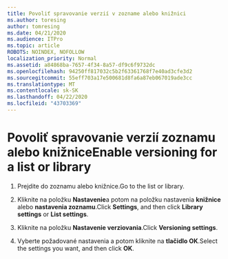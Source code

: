 ```yaml
---
title: Povoliť spravovanie verzií v zozname alebo knižnici
ms.author: toresing
author: tomresing
ms.date: 04/21/2020
ms.audience: ITPro
ms.topic: article
ROBOTS: NOINDEX, NOFOLLOW
localization_priority: Normal
ms.assetid: a84868ba-7657-4f34-8a57-df9c6f9732dc
ms.openlocfilehash: 94250ff817032c5b2f63361768f7e40ad3cfe3d2
ms.sourcegitcommit: 55eff703a17e500681d8fa6a87eb067019ade3cc
ms.translationtype: MT
ms.contentlocale: sk-SK
ms.lasthandoff: 04/22/2020
ms.locfileid: "43703369"
---
```

# <a name="enable-versioning-for-a-list-or-library"></a><span data-ttu-id="d9a5e-102">Povoliť spravovanie verzií zoznamu alebo knižnice</span><span class="sxs-lookup"><span data-stu-id="d9a5e-102">Enable versioning for a list or library</span></span>

1. <span data-ttu-id="d9a5e-103">Prejdite do zoznamu alebo knižnice.</span><span class="sxs-lookup"><span data-stu-id="d9a5e-103">Go to the list or library.</span></span>
    
2. <span data-ttu-id="d9a5e-104">Kliknite na položku **Nastavenie**a potom na položku nastavenia **knižnice** alebo **nastavenia zoznamu**.</span><span class="sxs-lookup"><span data-stu-id="d9a5e-104">Click **Settings**, and then click **Library settings** or **List settings**.</span></span>
    
3. <span data-ttu-id="d9a5e-105">Kliknite na položku **Nastavenie verziovania**.</span><span class="sxs-lookup"><span data-stu-id="d9a5e-105">Click **Versioning settings**.</span></span>
    
4. <span data-ttu-id="d9a5e-106">Vyberte požadované nastavenia a potom kliknite na **tlačidlo OK**.</span><span class="sxs-lookup"><span data-stu-id="d9a5e-106">Select the settings you want, and then click **OK**.</span></span>
    

